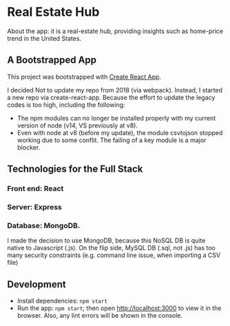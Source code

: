 # Real Estate Hub

About the app: it is a real-estate hub, providing insights such as home-price trend in the United States.

## A Bootstrapped App

This project was bootstrapped with [Create React App](https://github.com/facebook/create-react-app).

I decided Not to update my repo from 2018 (via webpack). Instead, I started a new repo via create-react-app. Because the effort to update the legacy codes is too high, including the following:

- The npm modules can no longer be installed properly with my current version of node (v14, VS previously at v8).
- Even with node at v8 (before my update), the module csvtojson stopped working due to some conflit. The failing of a key module is a major blocker.

## Technologies for the Full Stack

### Front end: React

### Server: Express

### Database: MongoDB.

I made the decision to use MongoDB, because this NoSQL DB is quite native to Javascript (.js). On the flip side, MySQL DB (.sql, not .js) has too many security constraints (e.g. command line issue, when importing a CSV file)

## Development

- Install dependencies: `npm start`
- Run the app: `npm start`; then open [http://localhost:3000](http://localhost:3000) to view it in the browser. Also, any lint errors will be shown in the console.
